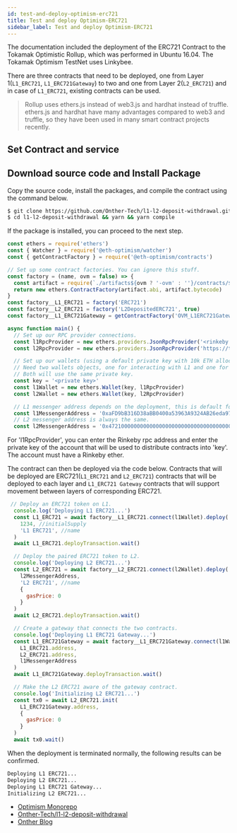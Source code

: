 ```yaml
---
id: test-and-deploy-optimism-erc721
title: Test and deploy Optimism-ERC721
sidebar_label: Test and deploy Optimism-ERC721
---
```


The documentation included the deployment of the ERC721 Contract to the Tokamak Optimistic Rollup, which was performed in Ubuntu 16.04. The Tokamak Optimism TestNet uses Linkybee.

There are three contracts that need to be deployed, one from Layer 1(`L1_ERC721`, `L1_ERC721Gateway`) to two and one from Layer 2(`L2_ERC721`) and in case of `L1_ERC721`, existing contracts can be used.

> Rollup uses ethers.js instead of web3.js and hardhat instead of truffle. ethers.js and hardhat have many advantages compared to web3 and truffle, so they have been used in many smart contract projects recently.

## Set Contract and service

## Download source code and Install Package

Copy the source code, install the packages, and compile the contract using the command below.

```bash
$ git clone https://github.com/Onther-Tech/l1-l2-deposit-withdrawal.git
$ cd l1-l2-deposit-withdrawal && yarn && yarn compile
```

If the package is installed, you can proceed to the next step.


```javascript
const ethers = require('ethers')
const { Watcher } = require('@eth-optimism/watcher')
const { getContractFactory } = require('@eth-optimism/contracts')

// Set up some contract factories. You can ignore this stuff. 
const factory = (name, ovm = false) => {
  const artifact = require(`./artifacts${ovm ? '-ovm' : ''}/contracts/${name}.sol/${name}.json`)
  return new ethers.ContractFactory(artifact.abi, artifact.bytecode)
}   
const factory__L1_ERC721 = factory('ERC721')
const factory__L2_ERC721 = factory('L2DepositedERC721', true)
const factory__L1_ERC721Gateway = getContractFactory('OVM_L1ERC721Gateway')

async function main() {
  // Set up our RPC provider connections.
  const l1RpcProvider = new ethers.providers.JsonRpcProvider('<rinkeby rpc address>')
  const l2RpcProvider = new ethers.providers.JsonRpcProvider('https://testnet1.optimism.tokamak.network')

  // Set up our wallets (using a default private key with 10k ETH allocated to it).
  // Need two wallets objects, one for interacting with L1 and one for interacting with L2.
  // Both will use the same private key.
  const key = '<private key>'
  const l1Wallet = new ethers.Wallet(key, l1RpcProvider)
  const l2Wallet = new ethers.Wallet(key, l2RpcProvider)

  // L1 messenger address depends on the deployment, this is default for our testnet1
  const l1MessengerAddress = '0xaFD9bB316D38aBB0400a53963A9324AB26eda97C' 
  // L2 messenger address is always the same.
  const l2MessengerAddress = '0x47210000000000000000000000000000000000007'
```

For 'l1RpcProvider', you can enter the Rinkeby rpc address and enter the private key of the account that will be used to distribute contracts into 'key'. The account must have a Rinkeby ether.

The contract can then be deployed via the code below. Contracts that will be deployed are ERC721(`L1_ERC721` and `L2_ERC721`) contracts that will be deployed to each layer and `L1_ERC721 Gateway` contracts that will support movement between layers of corresponding ERC721.

```javascript
 // Deploy an ERC721 token on L1.
  console.log('Deploying L1 ERC721...')
  const L1_ERC721 = await factory__L1_ERC721.connect(l1Wallet).deploy(
    1234, //initialSupply
    'L1 ERC721', //name
  )
  await L1_ERC721.deployTransaction.wait()

  // Deploy the paired ERC721 token to L2.
  console.log('Deploying L2 ERC721...')
  const L2_ERC721 = await factory__L2_ERC721.connect(l2Wallet).deploy(
    l2MessengerAddress,
    'L2 ERC721', //name
    {
      gasPrice: 0
    }
  )
  await L2_ERC721.deployTransaction.wait()

  // Create a gateway that connects the two contracts.
  console.log('Deploying L1 ERC721 Gateway...')
  const L1_ERC721Gateway = await factory__L1_ERC721Gateway.connect(l1Wallet).deploy(
    L1_ERC721.address,
    L2_ERC721.address,
    l1MessengerAddress
  )
  await L1_ERC721Gateway.deployTransaction.wait()

  // Make the L2 ERC721 aware of the gateway contract.
  console.log('Initializing L2 ERC721...')
  const tx0 = await L2_ERC721.init(
    L1_ERC721Gateway.address,
    {
      gasPrice: 0
    }
  )
  await tx0.wait()
  ```

When the deployment is terminated normally, the following results can be confirmed.

```bash
Deploying L1 ERC721...
Deploying L2 ERC721...
Deploying L1 ERC721 Gateway...
Initializing L2 ERC721...
```

- [Optimism Monorepo](https://github.com/ethereum-optimism/optimism)
- [Onther-Tech/l1-l2-deposit-withdrawal](https://github.com/Onther-Tech/l1-l2-deposit-withdrawal)
- [Onther Blog](https://medium.com/onther-tech/%EC%98%B5%ED%8B%B0%EB%AF%B8%EC%8A%A4%ED%8B%B1-%EB%A1%A4%EC%97%85%EC%97%90%EC%84%9C-erc721-%EC%82%AC%EC%9A%A9%ED%95%98%EA%B8%B0-bc774f94d8b3)